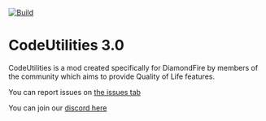 [![Build](https://github.com/CodeUtilities/3.0-fabric/actions/workflows/build.yml/badge.svg)](https://github.com/CodeUtilities/3.0-fabric/actions/workflows/build.yml)
# CodeUtilities 3.0
CodeUtilities is a mod created specifically for DiamondFire by members of the community which aims to provide Quality of Life features.


You can report issues on [the issues tab](https://github.com/CodeUtilities/3.0-fabric/issues)

You can join our [discord here](https://discord.gg/WY6tPFE)
